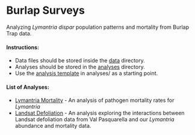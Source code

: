 # Burlap Surveys
Analyzing *Lymantria dispar* population patterns and mortality from Burlap Trap data.

#### Instructions:
* Data files should be stored inside the [data](data/) directory.
* Analyses should be stored in the [analyses](analyses/) directory.
* Use the [analysis template](analyses/Analysis-Template.Rmd) in analyses/ as a starting point.

#### List of Analyses:
* [Lymantria Mortality](analyses/Lymantria-Death.md) - An analysis of pathogen mortality rates for *Lymantria*
* [Landsat Defoliation](analyses/Lymantria-Defoliation.md) - An analysis exploring the interactions between Landsat defoliation data from Val Pasquarella and our *Lymantria* abundance and mortality data.
